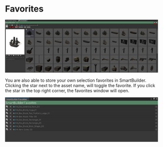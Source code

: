 # Favorites

![Favorites](/images/Favorites.png "Mark an asset as a Favorite")

You are also able to store your own selection favorites in SmartBuilder. Clicking the star next to the asset name, will toggle the favorite. If you click the star in the top right corner, the favorites window will open.

![Favorites Window](/images/FavoritesWindow.png "Favorite Window")